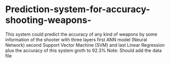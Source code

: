 # Prediction-system-for-accuracy-shooting-weapons-
This system could predict the accuracy of any kind of weapons by some information of the shooter with three layers first ANN model (Neural Network) second Support Vector Machine (SVM) and last Linear Regression plus the accuracy of this system groth to 92.3% 
Note: Should add the data file
